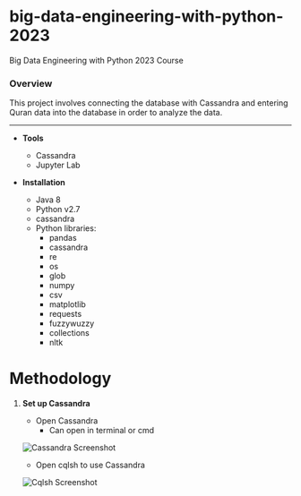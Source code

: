 # big-data-engineering-with-python-2023
Big Data Engineering with Python 2023 Course


### Overview
This project involves connecting the database with Cassandra and entering Quran data into the database in order to analyze the data.

-----
* **Tools**
    * Cassandra
    * Jupyter Lab

* **Installation**
    * Java 8
    * Python v2.7
    * cassandra
    * Python libraries:
        * pandas
        * cassandra
        * re
        * os
        * glob
        * numpy
        * csv
        * matplotlib
        * requests
        * fuzzywuzzy
        * collections
        * nltk

# Methodology
1. **Set up Cassandra**
    * Open Cassandra
        * Can open in terminal or cmd

    ![Cassandra Screenshot](<img width="343" alt="Screenshot 2567-03-28 at 14 19 04" src="https://github.com/hilmanyusoh/Fundamental-Data-Science/assets/118374893/2a4e0b5d-8ebb-4f4b-95a8-c04530a52e9d">)

    * Open cqlsh to use Cassandra

    ![Cqlsh Screenshot]()